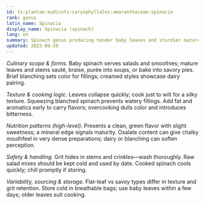 ```yaml
---
id: tx:plantae:eudicots:caryophyllales:amaranthaceae:spinacia
rank: genus
latin_name: Spinacia
display_name: Spinacia (spinach)
lang: en
summary: Spinach genus producing tender baby leaves and sturdier mature bundles; eaten raw in salads or quickly wilted into sautés, soups, pies, and sauces across many cuisines.
updated: 2025-09-29
---
```


_Culinary scope & forms._ Baby spinach serves salads and smoothies; mature leaves and stems sauté, braise, purée into soups, or bake into savory pies. Brief blanching sets color for fillings; creamed styles showcase dairy pairing.

_Texture & cooking logic._ Leaves collapse quickly; cook just to wilt for a silky texture. Squeezing blanched spinach prevents watery fillings. Add fat and aromatics early to carry flavors; overcooking dulls color and introduces bitterness.

_Nutrition patterns (high-level)._ Presents a clean, green flavor with slight sweetness; a mineral edge signals maturity. Oxalate content can give chalky mouthfeel in very dense preparations; dairy or blanching can soften perception.

_Safety & handling._ Grit hides in stems and crinkles—wash thoroughly. Raw salad mixes should be kept cold and used by date. Cooked spinach cools quickly; chill promptly if storing.

_Variability, sourcing & storage._ Flat-leaf vs savoy types differ in texture and grit retention. Store cold in breathable bags; use baby leaves within a few days; older leaves suit cooking.
